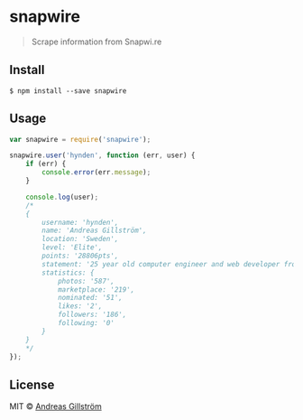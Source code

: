 # snapwire
> Scrape information from Snapwi.re


## Install

```
$ npm install --save snapwire
```


## Usage

```js
var snapwire = require('snapwire');

snapwire.user('hynden', function (err, user) {
	if (err) {
		console.error(err.message);
	}

	console.log(user);
	/*
	{ 
		username: 'hynden',
		name: 'Andreas Gillström',
		location: 'Sweden',
		level: 'Elite',
		points: '28806pts',
		statement: '25 year old computer engineer and web developer from Sweden.',
		statistics: {
			photos: '587',
			marketplace: '219',
			nominated: '51',
			likes: '2',
			followers: '186',
			following: '0'
		}
	}	
	*/
});

```


## License

MIT © [Andreas Gillström](https://github.com/gillstrom)
